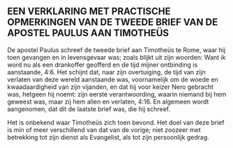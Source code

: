 ## EEN VERKLARING MET PRACTISCHE OPMERKINGEN VAN DE TWEEDE BRIEF VAN DE APOSTEL PAULUS AAN TIMOTHEÜS

De apostel Paulus schreef de tweede brief aan Timotheüs te Rome, waar hij toen gevangen en in levensgevaar was; zoals blijkt uit zijn woorden: Want ik word nu als een drankoffer geofferd en de tijd mijner ontbinding is aanstaande, 4:6. Het schijnt dat, naar zijn overtuiging, de tijd van zijn verlaten van deze wereld aanstaande was, voornamelijk om de woede en kwaadaardigheid van zijn vijanden, en dat hij voor keizer Nero gebracht was, hetgeen hij noemt: zijn eerste verantwoording, waarin niemand bij hem geweest was, maar zij hem allen en verlaten, 4:16. En algemeen wordt aangenomen, dat dit de laatste brief was, die hij schreef. 

Het is onbekend waar Timotheüs zich toen bevond. Het doel van deze brief is min of meer verschillend van dat van de vorige; niet zoozeer met betrekking tot zijn dienst als Evangelist, als tot zijn persoonlijk gedrag.
